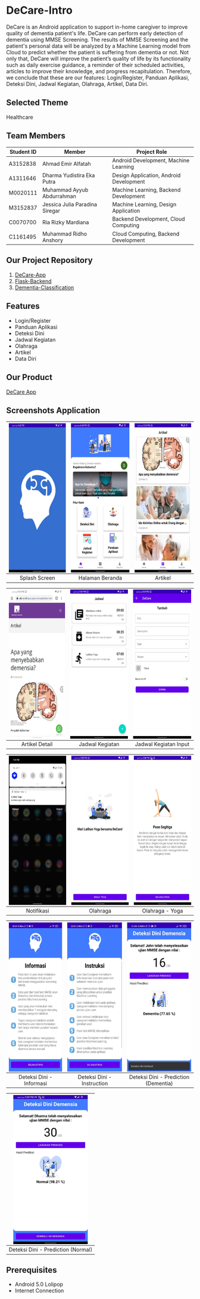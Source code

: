 # DeCare-Intro
DeCare is an Android application to support in-home caregiver to improve quality of dementia patient's life.
DeCare can perform early detection of dementia using MMSE Screening. The results of
MMSE Screening and the patient's personal data will be analyzed by a Machine
Learning model from Cloud to predict whether the patient is suffering from
dementia or not. Not only that, DeCare will improve the patient’s quality of life by
its functionality such as daily exercise guidance, a reminder of their scheduled
activities, articles to improve their knowledge, and progress recapitulation.
Therefore, we conclude that these are our features: Login/Register, Panduan
Aplikasi, Deteksi Dini, Jadwal Kegiatan, Olahraga, Artikel, Data Diri.

## Selected Theme
Healthcare

## Team Members
| Student ID  | Member |  Project Role |
| ----------- | ------ | ------------- |
| A3152838 | Ahmad Emir Alfatah | Android Development, Machine Learning |  
| A1311646 | Dharma Yudistira Eka Putra | Design Application, Android Development | 
| M0020111 | Muhammad Ayyub Abdurrahman | Machine Learning, Backend Development |
| M3152837 | Jessica Julia Paradina Siregar | Machine Learning, Design Application |
| C0070700 | Ria Rizky Mardiana | Backend Development, Cloud Computing | 
| C1161495 | Muhammad Ridho Anshory | Cloud Computing, Backend Development | 

## Our Project Repository
1. [DeCare-App](https://github.com/B21-CAP0075/DeCare-App)
2. [Flask-Backend](https://github.com/B21-CAP0075/Flask-Backend)
3. [Dementia-Classification](https://github.com/B21-CAP0075/Dementia-Classification)

## Features
- Login/Register
- Panduan Aplikasi
- Deteksi Dini
- Jadwal Kegiatan
- Olahraga
- Artikel
- Data Diri

## Our Product
[DeCare App](https://play.google.com/store/apps/details?id=com.bangkit.decare)

## Screenshots Application
|<img src=screenshots/splash_screen.jpeg align="center" height="400" width="200" ></a> |<img src=screenshots/home_screen.jpeg  align="center" height="400" width="200" ></a>|<img src=screenshots/article_screen.jpeg  align="center" height="400" width="200" ></a>|
|:-----------:|:--------:|:--------:|
| Splash Screen | Halaman Beranda | Artikel |

|<img src=screenshots/article_screen_onclick.jpeg align="center" height="400" width="200" ></a> |<img src=screenshots/jadwal_kegiatan_screen.jpeg  align="center" height="400" width="200" ></a>|<img src=screenshots/jadwal_kegiatan_input.jpeg  align="center" height="400" width="200" ></a>|
|:-----------:|:--------:|:--------:|
| Artikel Detail | Jadwal Kegiatan | Jadwal Kegiatan Input |

|<img src=screenshots/notification_reminder.jpeg align="center" height="400" width="200" ></a> |<img src=screenshots/yoga_screen.jpeg  align="center" height="400" width="200" ></a>|<img src=screenshots/yoga_screen_on_progress.jpeg  align="center" height="400" width="200" ></a>|
|:-----------:|:--------:|:--------:|
| Notifikasi | Olahraga | Olahraga - Yoga |

|<img src=screenshots/information_screen.jpeg align="center" height="400" width="200" ></a> |<img src=screenshots/instruction_screen.jpeg  align="center" height="400" width="200" ></a>|<img src=screenshots/prediction_dementia.jpeg  align="center" height="400" width="200" ></a>|
|:-----------:|:--------:|:--------:|
| Deteksi Dini - Informasi | Deteksi Dini - Instruction | Deteksi Dini - Prediction (Dementia) |

|<img src=screenshots/prediction_normal.jpeg  align="center" height="400" width="200" ></a>|
|:--------:|
Deteksi Dini - Prediction (Normal) |

## Prerequisites
- Android 5.0 Lolipop 
- Internet Connection
